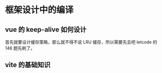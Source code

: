 # 框架设计中的编译

## vue 的 keep-alive 如何设计

首先就要设计缓存策略，那么就不得不说 LRU 缓存，所以需要先去吧 letcode 的 146 题先刷了。

## vite 的基础知识
